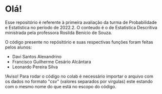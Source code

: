 # Olá!

Esse repositório é referente à primeira avaliação da turma de Probabilidade e Estatística no período de 2022.2. O conteudo é o de Estatística Descritiva ministrada pela professora Rosilda Benício de Souza.

O código presente no repósitório e suas respectivas funções foram feitas pelos alunos:
- Davi Santos Alexandrino
- Francisco Guilherme Cesário Alcântara
- Leonardo Pereira Silva

!Aviso! 
Para rodar o código no colab é necessário importar o arquivo com os dados no formato "csv" (valores separados por virgulas) este estando com o mesmo nome do que está no escopo do código.
